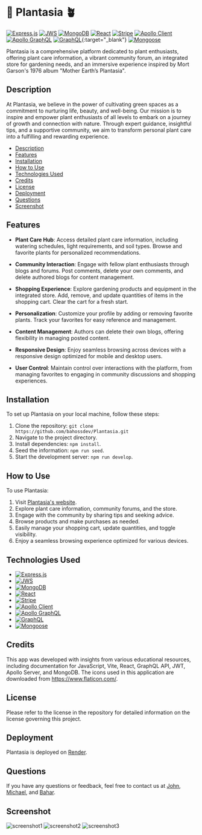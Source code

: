 # 🌱 Plantasia 🪴
[![Express.js](https://img.shields.io/badge/Express.js-000000?style=for-the-badge&logo=express&logoColor=white)](https://expressjs.com/)
[![JWS](https://img.shields.io/badge/JWS-000000?style=for-the-badge&logo=json-web-tokens&logoColor=white)](https://jwt.io/)
[![MongoDB](https://img.shields.io/badge/MongoDB-4EA94B?style=for-the-badge&logo=mongodb&logoColor=white)](https://www.mongodb.com/)
[![React](https://img.shields.io/badge/React-61DAFB?style=for-the-badge&logo=react&logoColor=white)](https://reactjs.org/)
[![Stripe](https://img.shields.io/badge/Stripe-008CDD?style=for-the-badge&logo=stripe&logoColor=white)](https://stripe.com/)
[![Apollo Client](https://img.shields.io/badge/Apollo_Client-311C87?style=for-the-badge&logo=apollo&logoColor=white)](https://www.apollographql.com/docs/react/)
[![Apollo GraphQL](https://img.shields.io/badge/Apollo_Server-8B89CC?style=for-the-badge&logo=apollo-graphql&logoColor=white)](https://www.apollographql.com/docs/apollo-server/)
[![GraphQL](https://img.shields.io/badge/GraphQL-E10098?style=for-the-badge&logo=graphql&logoColor=white)](https://graphql.org/){:target="_blank"}
[![Mongoose](https://img.shields.io/badge/Mongoose-880000?style=for-the-badge&logo=mongoose&logoColor=white)](https://mongoosejs.com/)

Plantasia is a comprehensive platform dedicated to plant enthusiasts, offering plant care information, a vibrant community forum, an integrated store for gardening needs, and an immersive experience inspired by Mort Garson's 1976 album "Mother Earth’s Plantasia".

## Description

At Plantasia, we believe in the power of cultivating green spaces as a commitment to nurturing life, beauty, and well-being. Our mission is to inspire and empower plant enthusiasts of all levels to embark on a journey of growth and connection with nature. Through expert guidance, insightful tips, and a supportive community, we aim to transform personal plant care into a fulfilling and rewarding experience.

- [Description](#description)
- [Features](#features)
- [Installation](#installation)
- [How to Use](#how-to-use)
- [Technologies Used](#technologies-used)
- [Credits](#credits)
- [License](#license)
- [Deployment](#deployment)
- [Questions](#questions)
- [Screenshot](#screenshot)

## Features

*   **Plant Care Hub**: Access detailed plant care information, including watering schedules, light requirements, and soil types. Browse and favorite plants for personalized recommendations.
    
*   **Community Interaction**: Engage with fellow plant enthusiasts through blogs and forums. Post comments, delete your own comments, and delete authored blogs for content management.
    
*   **Shopping Experience**: Explore gardening products and equipment in the integrated store. Add, remove, and update quantities of items in the shopping cart. Clear the cart for a fresh start.
    
*   **Personalization**: Customize your profile by adding or removing favorite plants. Track your favorites for easy reference and management.
    
*   **Content Management**: Authors can delete their own blogs, offering flexibility in managing posted content.
    
*   **Responsive Design**: Enjoy seamless browsing across devices with a responsive design optimized for mobile and desktop users.
    
*   **User Control**: Maintain control over interactions with the platform, from managing favorites to engaging in community discussions and shopping experiences.

## Installation

To set up Plantasia on your local machine, follow these steps:

1.  Clone the repository: `git clone https://github.com/bahossdev/Plantasia.git`
2.  Navigate to the project directory.
3.  Install dependencies: `npm install`.
4.  Seed the information: `npm run seed`.
4.  Start the development server: `npm run develop`.

## How to Use

To use Plantasia:

1.  Visit [Plantasia's website](https://plantasia.onrender.com/).
2.  Explore plant care information, community forums, and the store.
3.  Engage with the community by sharing tips and seeking advice.
4.  Browse products and make purchases as needed.
5.  Easily manage your shopping cart, update quantities, and toggle visibility.
6.  Enjoy a seamless browsing experience optimized for various devices.

## Technologies Used

- [![Express.js](https://img.shields.io/badge/Express.js-000000?style=for-the-badge&logo=express&logoColor=white)](https://expressjs.com/)
- [![JWS](https://img.shields.io/badge/JWS-000000?style=for-the-badge&logo=json-web-tokens&logoColor=white)](https://jwt.io/)
- [![MongoDB](https://img.shields.io/badge/MongoDB-4EA94B?style=for-the-badge&logo=mongodb&logoColor=white)](https://www.mongodb.com/)
- [![React](https://img.shields.io/badge/React-61DAFB?style=for-the-badge&logo=react&logoColor=white)](https://reactjs.org/)
- [![Stripe](https://img.shields.io/badge/Stripe-008CDD?style=for-the-badge&logo=stripe&logoColor=white)](https://stripe.com/)
- [![Apollo Client](https://img.shields.io/badge/Apollo_Client-311C87?style=for-the-badge&logo=apollo&logoColor=white)](https://www.apollographql.com/docs/react/)
- [![Apollo GraphQL](https://img.shields.io/badge/Apollo_Server-8B89CC?style=for-the-badge&logo=apollo-graphql&logoColor=white)](https://www.apollographql.com/docs/apollo-server/)
- [![GraphQL](https://img.shields.io/badge/GraphQL-E10098?style=for-the-badge&logo=graphql&logoColor=white)](https://graphql.org/)
- [![Mongoose](https://img.shields.io/badge/Mongoose-880000?style=for-the-badge&logo=mongoose&logoColor=white)](https://mongoosejs.com/)



## Credits

This app was developed with insights from various educational resources, including documentation for JavaScript, Vite, React, GraphQL API, JWT, Apollo Server, and MongoDB. The icons used in this application are downloaded from https://www.flaticon.com/.

## License

Please refer to the license in the repository for detailed information on the license governing this project.

## Deployment

Plantasia is deployed on [Render](https://plantasia.onrender.com/).

## Questions

If you have any questions or feedback, feel free to contact us at [John](mailto:jwatsoncodes@gmail.com), [Michael](mramcharitar2@gmail.com), and [Bahar](mailto:bahossdev@gmail.com).

## Screenshot
![screenshot1](https://github.com/bahossdev/Plantasia/assets/148646212/a6e706d3-467a-4bf2-893e-9d290eb25b0a)
![screenshot2](https://github.com/bahossdev/Plantasia/assets/148646212/5614f7f6-1219-43f8-8b8c-8c86a07a57d6)
![screenshot3](https://github.com/bahossdev/Plantasia/assets/148646212/b6a49401-fc5e-4874-8af6-ddad72d3d01b)


